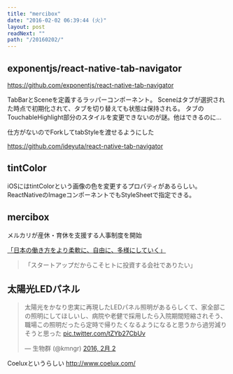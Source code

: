 ```yaml
---
title: "mercibox"
date: "2016-02-02 06:39:44 (火)"
layout: post
readNext: ""
path: "/20160202/"
---
```


## exponentjs/react-native-tab-navigator

https://github.com/exponentjs/react-native-tab-navigator

TabBarとSceneを定義するラッパーコンポーネント。
Sceneはタブが選択された時点で初期化されて、タブを切り替えても状態は保持される。
タブのTouchableHighlight部分のスタイルを変更できないのが謎。他はできるのに...

仕方がないのでForkしてtabStyleを渡せるようにした

https://github.com/ideyuta/react-native-tab-navigator


## tintColor

iOSにはtintColorという画像の色を変更するプロパティがあるらしい。ReactNativeのImageコンポーネントでもStyleSheetで指定できる。

## mercibox

メルカリが産休・育休を支援する人事制度を開始

[「日本の働き方をより柔軟に、自由に、多様にしていく」](https://medium.com/@guro/%E6%97%A5%E6%9C%AC%E3%81%AE%E5%83%8D%E3%81%8D%E6%96%B9%E3%82%92%E3%82%88%E3%82%8A%E6%9F%94%E8%BB%9F%E3%81%AB-%E8%87%AA%E7%94%B1%E3%81%AB-%E5%A4%9A%E6%A7%98%E3%81%AB%E3%81%97%E3%81%A6%E3%81%84%E3%81%8F-d6ce0c44fd2#.sv2kfls02)

> 「スタートアップだからこそヒトに投資する会社でありたい」

## 太陽光LEDパネル

<blockquote class="twitter-tweet" data-lang="ja"><p lang="ja" dir="ltr">太陽光をかなり忠実に再現したLEDパネル照明があるらしくて、家全部この照明にしてほしいし、病院や老健で採用したら入院期間短縮されそう、職場この照明だったら定時で帰りたくなるようになると思うから過労減りそうと思った <a href="https://t.co/tZYb27CbUv">pic.twitter.com/tZYb27CbUv</a></p>&mdash; 生物群 (@kmngr) <a href="https://twitter.com/kmngr/status/694489993071321088">2016, 2月 2</a></blockquote>

Coeluxというらしい
http://www.coelux.com/

